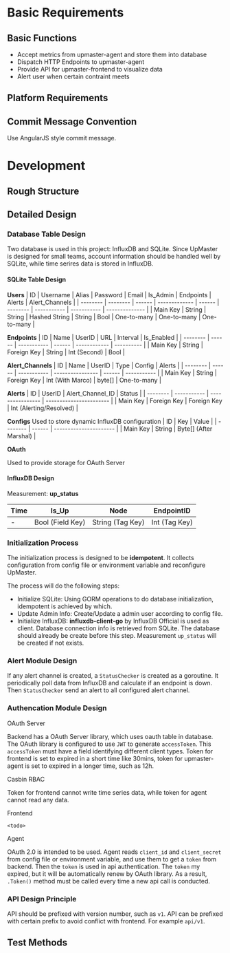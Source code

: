 # Basic Requirements

## Basic Functions
- Accept metrics from upmaster-agent and store them into database
- Dispatch HTTP Endpoints to upmaster-agent
- Provide API for upmaster-frontend to visualize data
- Alert user when certain contraint meets

## Platform Requirements

## Commit Message Convention
Use AngularJS style commit message.

# Development

## Rough Structure

## Detailed Design
### Database Table Design
Two database is used in this project: InfluxDB and SQLite. Since UpMaster is designed for small teams, account information should be handled well by SQLite, while time serires data is stored in InfluxDB.
#### SQLite Table Design

**Users**
| ID       | Username | Alias  | Password      | Email  | Is_Admin | Endpoints   | Alerts      | Alert_Channels |
| -------- | -------- | ------ | ------------- | ------ | -------- | ----------- | ----------- | -------------- |
| Main Key | String   | String | Hashed String | String | Bool     | One-to-many | One-to-many | One-to-many    |

**Endpoints**
| ID       | Name   | UserID      | URL    | Interval     | Is_Enabled |
| -------- | ------ | ----------- | ------ | ------------ | ---------- |
| Main Key | String | Foreign Key | String | Int (Second) | Bool       |

**Alert_Channels**
| ID       | Name   | UserID      | Type             | Config | Alerts      |
| -------- | ------ | ----------- | ---------------- | ------ | ----------- |
| Main Key | String | Foreign Key | Int (With Marco) | byte[] | One-to-many |

**Alerts**
| ID       | UserID      | Alert_Channel_ID | Status                  |
| -------- | ----------- | ---------------- | ----------------------- |
| Main Key | Foreign Key | Foreign Key      | Int (Alerting/Resolved) |

**Configs**
Used to store dynamic InfluxDB configuration
| ID       | Key    | Value                  |
| -------- | ------ | ---------------------- |
| Main Key | String | Byte[] (After Marshal) |

**OAuth**

Used to provide storage for OAuth Server

#### InfluxDB Design

Measurement: **up_status**

| Time | Is_Up            | Node             | EndpointID    |
| ---- | ---------------- | ---------------- | ------------- |
| -    | Bool (Field Key) | String (Tag Key) | Int (Tag Key) |

### Initialization Process
The initialization process is designed to be **idempotent**. It collects configuration from config file or environment variable and reconfigure UpMaster.

The process will do the following steps:
- Initialize SQLite: Using GORM operations to do database initialization, idempotent is achieved by which.
- Update Admin Info: Create/Update a admin user according to config file.
- Initialize InfluxDB: **influxdb-client-go** by InfluxDB Official is used as client. Database connection info is retrieved from SQLite. The database should already be create before this step. Measurement `up_status` will be created if not exists.

### Alert Module Design
If any alert channel is created, a `StatusChecker` is created as a goroutine. It periodically poll data from InfluxDB and calculate if an endpoint is down. Then `StatusChecker` send an alert to all configured alert channel.

### Authencation Module Design

OAuth Server

Backend has a OAuth Server library, which uses oauth table in database. The OAuth library is configured to use `JWT` to generate `accessToken`. This `accessToken` must have a field identifying different client types. Token for frontend is set to expired in a short time like 30mins, token for upmaster-agent is set to expired in a longer time, such as 12h. 

Casbin RBAC

Token for frontend cannot write time series data, while token for agent cannot read any data.

Frontend

`<todo>`

Agent

OAuth 2.0 is intended to be used. Agent reads `client_id` and `client_secret` from config file or environment variable, and use them to get a `token` from backend. Then the `token` is used in api authentication. The `token` my expired, but it will be automatically renew by OAuth library. As a result, `.Token()` method must be called every time a new api call is conducted.

### API Design Principle
API should be prefixed with version number, such as `v1`.
API can be prefixed with certain prefix to avoid conflict with frontend. For example `api/v1`.


## Test Methods
